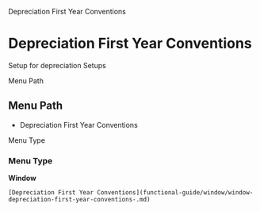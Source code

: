 
Depreciation First Year Conventions
# Depreciation First Year Conventions


Setup for depreciation Setups

Menu Path
## Menu Path



- Depreciation First Year Conventions 

Menu Type
### Menu Type

**Window**


```
[Depreciation First Year Conventions](functional-guide/window/window-depreciation-first-year-conventions-.md)
```